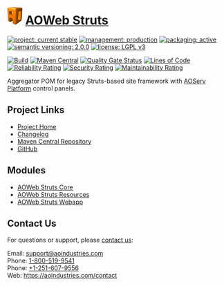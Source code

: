 # [<img src="ao-logo.png" alt="AO Logo" width="35" height="40">](https://github.com/aoindustries) [AOWeb Struts](https://github.com/aoindustries/aoweb-struts)

[![project: current stable](https://aoindustries.com/ao-badges/project-current-stable.svg)](https://aoindustries.com/life-cycle#project-current-stable)
[![management: production](https://aoindustries.com/ao-badges/management-production.svg)](https://aoindustries.com/life-cycle#management-production)
[![packaging: active](https://aoindustries.com/ao-badges/packaging-active.svg)](https://aoindustries.com/life-cycle#packaging-active)  
[![semantic versioning: 2.0.0](https://aoindustries.com/ao-badges/semver-2.0.0.svg)](http://semver.org/spec/v2.0.0.html)
[![license: LGPL v3](https://aoindustries.com/ao-badges/license-lgpl-3.0.svg)](https://www.gnu.org/licenses/lgpl-3.0)

[![Build](https://github.com/aoindustries/aoweb-struts/workflows/Build/badge.svg?branch=master)](https://github.com/aoindustries/aoweb-struts/actions?query=workflow%3ABuild)
[![Maven Central](https://maven-badges.herokuapp.com/maven-central/com.aoindustries/aoweb-struts/badge.svg)](https://maven-badges.herokuapp.com/maven-central/com.aoindustries/aoweb-struts)
[![Quality Gate Status](https://sonarcloud.io/api/project_badges/measure?branch=master&project=com.aoapps.platform%3Aaoapps-brands&metric=alert_status)](https://sonarcloud.io/dashboard?branch=master&id=com.aoapps.platform%3Aaoapps-brands)
[![Lines of Code](https://sonarcloud.io/api/project_badges/measure?branch=master&project=com.aoapps.platform%3Aaoapps-brands&metric=ncloc)](https://sonarcloud.io/component_measures?branch=master&id=com.aoapps.platform%3Aaoapps-brands&metric=ncloc)  
[![Reliability Rating](https://sonarcloud.io/api/project_badges/measure?branch=master&project=com.aoapps.platform%3Aaoapps-brands&metric=reliability_rating)](https://sonarcloud.io/component_measures?branch=master&id=com.aoapps.platform%3Aaoapps-brands&metric=Reliability)
[![Security Rating](https://sonarcloud.io/api/project_badges/measure?branch=master&project=com.aoapps.platform%3Aaoapps-brands&metric=security_rating)](https://sonarcloud.io/component_measures?branch=master&id=com.aoapps.platform%3Aaoapps-brands&metric=Security)
[![Maintainability Rating](https://sonarcloud.io/api/project_badges/measure?branch=master&project=com.aoapps.platform%3Aaoapps-brands&metric=sqale_rating)](https://sonarcloud.io/component_measures?branch=master&id=com.aoapps.platform%3Aaoapps-brands&metric=Maintainability)

Aggregator POM for legacy Struts-based site framework with [AOServ Platform](https://aoindustries.com/aoserv/) control panels.

## Project Links
* [Project Home](https://aoindustries.com/aoweb-struts/)
* [Changelog](https://aoindustries.com/aoweb-struts/changelog)
* [Maven Central Repository](https://search.maven.org/artifact/com.aoindustries/aoweb-struts)
* [GitHub](https://github.com/aoindustries/aoweb-struts)

## Modules
* [AOWeb Struts Core](https://github.com/aoindustries/aoweb-struts-core)
* [AOWeb Struts Resources](https://github.com/aoindustries/aoweb-struts-resources)
* [AOWeb Struts Webapp](https://github.com/aoindustries/aoweb-struts-webapp)

## Contact Us
For questions or support, please [contact us](https://aoindustries.com/contact):

Email: [support@aoindustries.com](mailto:support@aoindustries.com)  
Phone: [1-800-519-9541](tel:1-800-519-9541)  
Phone: [+1-251-607-9556](tel:+1-251-607-9556)  
Web: https://aoindustries.com/contact
